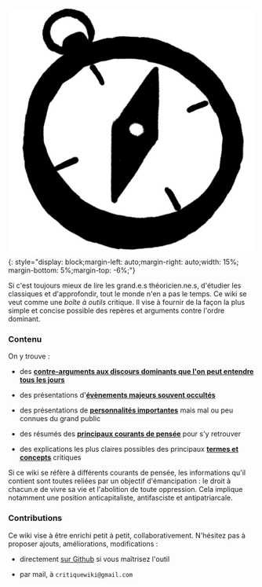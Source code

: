 <style>
  .md-typeset h1,
  .md-content__button {
    display: none;
  }
</style>

![](img/boussole_noire.png){: style="display: block;margin-left: auto;margin-right: auto;width: 15%; margin-bottom: 5%;margin-top: -6%;"}

Si c'est toujours mieux de lire les grand.e.s théoricien.ne.s, d'étudier les classiques et d'approfondir, tout le monde n'en a pas le temps.
Ce wiki se veut comme une *boîte à outils* critique.
Il vise à fournir de la façon la plus simple et concise possible des repères et arguments contre l'ordre dominant.

### Contenu

On y trouve :

- des [**contre-arguments aux discours dominants que l'on peut entendre tous les jours**](contre_arguments)

- des présentations d'[**évènements majeurs souvent occultés**](evenements)

- des présentations de [**personnalités importantes**](personnalites) mais mal ou peu connues du grand public

- des résumés des [**principaux courants de pensée**](courants) pour s'y retrouver

- des explications les plus claires possibles des principaux [**termes et concepts**](notions) critiques

Si ce wiki se réfère à différents courants de pensée, les informations qu'il contient sont toutes reliées par un objectif d'émancipation : le droit à chacun.e de vivre sa vie et l'abolition de toute oppression. Cela implique notamment une position anticapitaliste, antifasciste et antipatriarcale.

### Contributions

Ce wiki vise à être enrichi petit à petit, collaborativement. N'hésitez pas à proposer ajouts, améliorations, modifications :

- directement [sur Github](https://github.com/wikicritique/wikicritique.github.io) si vous maîtrisez l'outil

- par mail, à `critiquewiki@gmail.com`